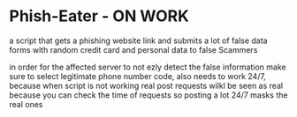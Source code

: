 # Phish-Eater - ON WORK
a script that gets a phishing website link and submits a lot of false data forms with random credit card and personal data to false Scammers




in order for the affected server to not ezly detect the false information make sure to select legitimate phone number code, also needs to work 24/7,
because when script is not working real post requests wilkl be seen as real because you can check the time of requests so posting a lot 24/7 masks the real ones
